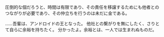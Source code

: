 圧倒的な個だろうと、時間は有限であり、その責任を移譲するためにも他者とのつながりが必要であり、その仲立ちを行うのは未だに金である。

……吾輩は、アンドロイドの王となった。
他社との繋がりを無にしたく、さりとて自らに余裕を持ちたく。
分かったよ。余裕とは、一人では生まれぬものだ。